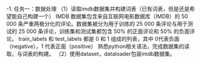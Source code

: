 -1. 任务一：数据处理
（1）读取imdb数据集并构建词表（已有词表，但是还是希望能自己构建一个） IMDB 数据集包含来自互联网电影数据库（IMDB）的 50 000 条严重两极分化的评论。数据集被分为用于训练的 25 000 条评论与用于测试的 25 000 条评论，训练集和测试集都包含 50% 的正面评论和 50% 的负面评论。 train_labels 和 test_labels 都是 0 和 1 组成的列表，其中 0代表负面（negative），1 代表正面（positive） 熟悉python相关语法，完成数据集的读取，与词表的构建。 （2）使用dataset，dataloader包装imdb数据集。
